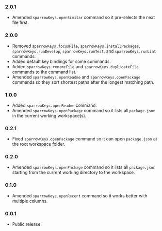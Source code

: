 ### 2.0.1
- Amended `sparrowKeys.openSimilar` command so it pre-selects the next file first.

### 2.0.0
- Removed `sparrowKeys.focusFile`, `sparrowKeys.installPackages`, `sparrowKeys.runDevelop`, `sparrowKeys.runTest`, and `sparrowKeys.runLint` commands.
- Added default key bindings for some commands.
- Added `sparrowKeys.renameFile` and `sparrowKeys.duplicateFile` commands to the command list.
- Amended `sparrowKeys.openReadme` and `sparrowKeys.openPackage` commands so they sort shortest paths after the longest matching path.

### 1.0.0
- Added `sparrowKeys.openReadme` command.
- Amended `sparrowKeys.openPackage` command so it lists all `package.json` in the current working workspace(s).

### 0.2.1
- Fixed `sparrowKeys.openPackage` command so it can open `package.json` at the root workspace folder.

### 0.2.0
- Amended `sparrowKeys.openPackage` command so it lists all `package.json` starting from the current working directory to the workspace.

### 0.1.0
- Amended `sparrowKeys.openRecent` command so it works better with multiple columns.

### 0.0.1
- Public release.
